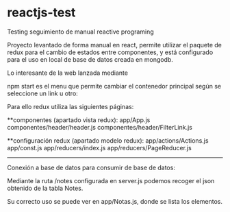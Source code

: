 # reactjs-test
Testing seguimiento de manual reactive programing

Proyecto levantado de forma manual en react, permite utilizar el paquete de redux para el cambio de estados entre componentes, y está configurado
para el uso en local de base de datos creada en mongodb.

Lo interesante de la web lanzada mediante

npm start
es el menu que permite cambiar el contenedor principal según se seleccione un link u otro:

Para ello redux utiliza las siguientes páginas:

**componentes (apartado vista redux):
app/App.js
componentes/header/header.js
componentes/header/FilterLink.js

**configuración redux (apartado modelo redux):
app/actions/Actions.js
app/const.js
app/reducers/index.js
app/reducers/PageReducer.js

---

Conexión a base de datos para consumir de base de datos:

Mediante la ruta /notes configurada en server.js podemos recoger el json obtenido de la tabla Notes.

Su correcto uso se puede ver en app/Notas.js, donde se lista los elementos.
